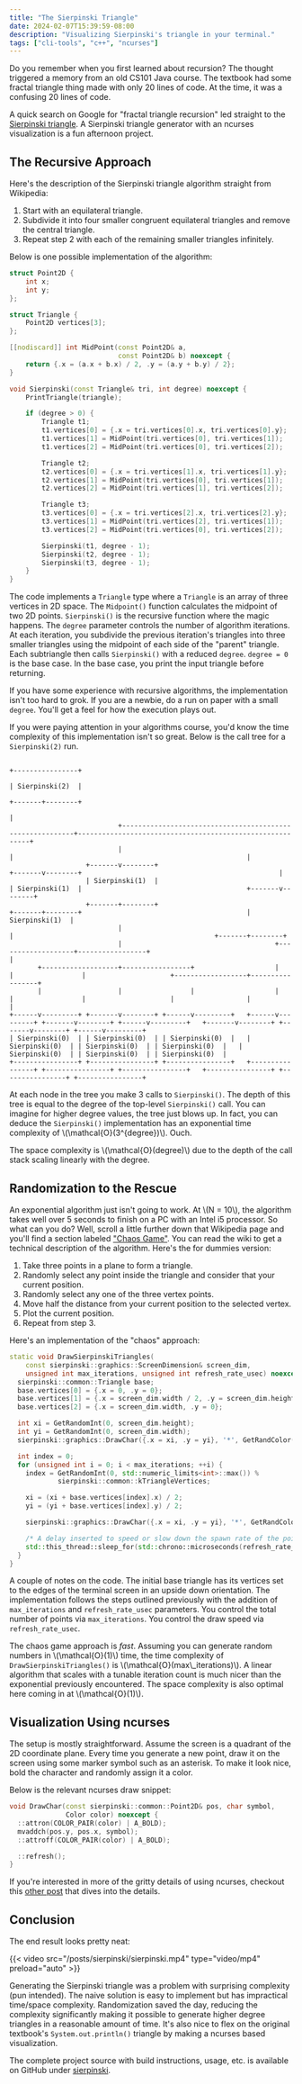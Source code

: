 ```yaml
---
title: "The Sierpinski Triangle"
date: 2024-02-07T15:39:59-08:00
description: "Visualizing Sierpinski's triangle in your terminal."
tags: ["cli-tools", "c++", "ncurses"]
---
```


Do you remember when you first learned about recursion? The thought triggered a
memory from an old CS101 Java course. The textbook had some fractal triangle
thing made with only 20 lines of code. At the time, it was a confusing 20 lines
of code.

A quick search on Google for "fractal triangle recursion" led straight to the
[Sierpinski triangle][1]. A Sierpinski triangle generator with an ncurses
visualization is a fun afternoon project.

## The Recursive Approach

Here's the description of the Sierpinski triangle algorithm straight from
Wikipedia:

1. Start with an equilateral triangle.
2. Subdivide it into four smaller congruent equilateral triangles and remove the
   central triangle.
3. Repeat step 2 with each of the remaining smaller triangles infinitely.

Below is one possible implementation of the algorithm:

```cpp
struct Point2D {
    int x;
    int y;
};

struct Triangle {
    Point2D vertices[3];
};

[[nodiscard]] int MidPoint(const Point2D& a, 
                           const Point2D& b) noexcept {
    return {.x = (a.x + b.x) / 2, .y = (a.y + b.y) / 2};
}

void Sierpinski(const Triangle& tri, int degree) noexcept {
    PrintTriangle(triangle);

    if (degree > 0) {
        Triangle t1;
        t1.vertices[0] = {.x = tri.vertices[0].x, tri.vertices[0].y};
        t1.vertices[1] = MidPoint(tri.vertices[0], tri.vertices[1]);
        t1.vertices[2] = MidPoint(tri.vertices[0], tri.vertices[2]);

        Triangle t2;
        t2.vertices[0] = {.x = tri.vertices[1].x, tri.vertices[1].y};
        t2.vertices[1] = MidPoint(tri.vertices[0], tri.vertices[1]);
        t2.vertices[2] = MidPoint(tri.vertices[1], tri.vertices[2]);

        Triangle t3;
        t3.vertices[0] = {.x = tri.vertices[2].x, tri.vertices[2].y};
        t3.vertices[1] = MidPoint(tri.vertices[2], tri.vertices[1]);
        t3.vertices[2] = MidPoint(tri.vertices[0], tri.vertices[2]);

        Sierpinski(t1, degree - 1);
        Sierpinski(t2, degree - 1);
        Sierpinski(t3, degree - 1);
    }
}
```

The code implements a `Triangle` type where a `Triangle` is an array of three
vertices in 2D space. The `Midpoint()` function calculates the midpoint of two
2D points. `Sierpinski()` is the recursive function where the magic happens. The
`degree` parameter controls the number of algorithm iterations. At each
iteration, you subdivide the previous iteration's triangles into three smaller
triangles using the midpoint of each side of the "parent" triangle. Each
subtriangle then calls `Sierpinski()` with a reduced `degree`. `degree = 0` is
the base case. In the base case, you print the input triangle before returning.

If you have some experience with recursive algorithms, the implementation isn't
too hard to grok. If you are a newbie, do a run on paper with a small `degree`.
You'll get a feel for how the execution plays out. 

If you were paying attention in your algorithms course, you'd know the time
complexity of this implementation isn't so great. Below is the call tree for a
`Sierpinski(2)` run.

```text
                                                                              +----------------+                                                                              
                                                                              | Sierpinski(2)  |                                                                              
                                                                              +-------+--------+                                                                              
                                                                                      |                                                                                       
                           +----------------------------------------------------------+----------------------------------------------------------+                            
                           |                                                          |                                                          |                            
                   +-------v--------+                                         +-------v--------+                                                 |                            
                   | Sierpinski(1)  |                                         | Sierpinski(1)  |                                         +-------v--------+                   
                   +-------+--------+                                         +-------+--------+                                         | Sierpinski(1)  |                   
                           |                                                          |                                                  +-------+--------+                   
                           |                                      +-------------------+-----------------+                                        |                            
       +-------------------+-----------------+                    |                   |                 |                     +------------------+-----------------+          
       |                   |                 |                    |                   |                 |                     |                  |                 |          
+------v---------+ +-------v--------+ +------v---------+   +------v---------+ +-------v--------+ +------v---------+   +-------v--------+ +-------v--------+ +------v---------+
| Sierpinski(0)  | | Sierpinski(0)  | | Sierpinski(0)  |   | Sierpinski(0)  | | Sierpinski(0)  | | Sierpinski(0)  |   | Sierpinski(0)  | | Sierpinski(0)  | | Sierpinski(0)  |
+----------------+ +----------------+ +----------------+   +----------------+ +----------------+ +----------------+   +----------------+ +----------------+ +----------------+
```

At each node in the tree you make 3 calls to `Sierpinski()`. The depth of this
tree is equal to the degree of the top-level `Sierpinski()` call. You can
imagine for higher degree values, the tree just blows up. In fact, you can
deduce the `Sierpinski()` implementation has an exponential time complexity of
\\(\\mathcal{O}(3^{degree})\\). Ouch.

The space complexity is \\(\\mathcal{O}(degree)\\) due to the depth of the call
stack scaling linearly with the degree.

## Randomization to the Rescue

An exponential algorithm just isn't going to work. At \\(N = 10\\), the
algorithm takes well over 5 seconds to finish on a PC with an Intel i5
processor. So what can you do? Well, scroll a little further down that Wikipedia
page and you'll find a section labeled ["Chaos Game"][2]. You can read the wiki
to get a technical description of the algorithm. Here's the for dummies version:

1. Take three points in a plane to form a triangle.
2. Randomly select any point inside the triangle and consider that your current
   position.
3. Randomly select any one of the three vertex points.
4. Move half the distance from your current position to the selected vertex.
5. Plot the current position.
6. Repeat from step 3.

Here's an implementation of the "chaos" approach:

```cpp
static void DrawSierpinskiTriangles(
    const sierpinski::graphics::ScreenDimension& screen_dim,
    unsigned int max_iterations, unsigned int refresh_rate_usec) noexcept {
  sierpinski::common::Triangle base;
  base.vertices[0] = {.x = 0, .y = 0};
  base.vertices[1] = {.x = screen_dim.width / 2, .y = screen_dim.height};
  base.vertices[2] = {.x = screen_dim.width, .y = 0};

  int xi = GetRandomInt(0, screen_dim.height);
  int yi = GetRandomInt(0, screen_dim.width);
  sierpinski::graphics::DrawChar({.x = xi, .y = yi}, '*', GetRandColor());

  int index = 0;
  for (unsigned int i = 0; i < max_iterations; ++i) {
    index = GetRandomInt(0, std::numeric_limits<int>::max()) %
            sierpinski::common::kTriangleVertices;

    xi = (xi + base.vertices[index].x) / 2;
    yi = (yi + base.vertices[index].y) / 2;

    sierpinski::graphics::DrawChar({.x = xi, .y = yi}, '*', GetRandColor());

    /* A delay inserted to speed or slow down the spawn rate of the points. */
    std::this_thread::sleep_for(std::chrono::microseconds(refresh_rate_usec));
  }
}
```

A couple of notes on the code. The initial base triangle has its vertices set to
the edges of the terminal screen in an upside down orientation. The
implementation follows the steps outlined previously with the addition of
`max_iterations` and `refresh_rate_usec` parameters. You control the total
number of points via `max_iterations`. You control the draw speed via
`refresh_rate_usec`.

The chaos game approach is *fast*. Assuming you can generate random numbers in
\\(\\mathcal{O}(1)\\) time, the time complexity of `DrawSierpinskiTriangles()`
is \\(\\mathcal{O}(max\\_iterations)\\). A linear algorithm that scales with a
tunable iteration count is much nicer than the exponential previously
encountered. The space complexity is also optimal here coming in at
\\(\\mathcal{O}(1)\\).

## Visualization Using ncurses

The setup is mostly straightforward. Assume the screen is a quadrant of the 2D
coordinate plane. Every time you generate a new point, draw it on the screen
using some marker symbol such as an asterisk. To make it look nice, bold the
character and randomly assign it a color.

Below is the relevant ncurses draw snippet:

```cpp
void DrawChar(const sierpinski::common::Point2D& pos, char symbol,
              Color color) noexcept {
  ::attron(COLOR_PAIR(color) | A_BOLD);
  mvaddch(pos.y, pos.x, symbol);
  ::attroff(COLOR_PAIR(color) | A_BOLD);

  ::refresh();
}
```

If you're interested in more of the gritty details of using ncurses, checkout
this [other post][3] that dives into the details.

## Conclusion

The end result looks pretty neat:

{{< video src="/posts/sierpinski/sierpinski.mp4" type="video/mp4" preload="auto" >}}

Generating the Sierpinski triangle was a problem with surprising complexity (pun
intended). The naive solution is easy to implement but has impractical
time/space complexity. Randomization saved the day, reducing the complexity
significantly making it possible to generate higher degree triangles in a
reasonable amount of time. It's also nice to flex on the original textbook's
`System.out.println()` triangle by making a ncurses based visualization.

The complete project source with build instructions, usage, etc. is available on
GitHub under [sierpinski][4].

[1]: https://en.wikipedia.org/wiki/Sierpi%C5%84ski_triangle#
[2]: https://en.wikipedia.org/wiki/Sierpi%C5%84ski_triangle#Chaos_game
[3]: https://programmador.com/posts/snake-in-the-terminal/
[4]: https://github.com/ivan-guerra/sierpinski 

